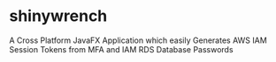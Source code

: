 # shinywrench
A Cross Platform JavaFX Application which easily Generates AWS IAM Session Tokens from MFA and IAM RDS Database Passwords
